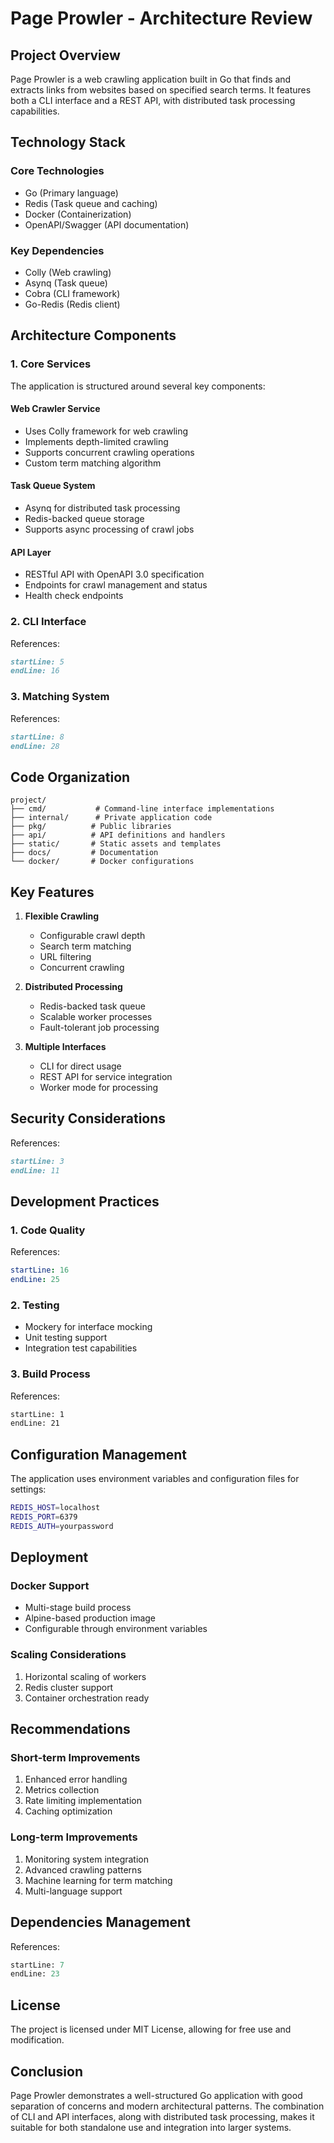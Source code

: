 # Page Prowler - Architecture Review

## Project Overview
Page Prowler is a web crawling application built in Go that finds and extracts links from websites based on specified search terms. It features both a CLI interface and a REST API, with distributed task processing capabilities.

## Technology Stack

### Core Technologies
- Go (Primary language)
- Redis (Task queue and caching)
- Docker (Containerization)
- OpenAPI/Swagger (API documentation)

### Key Dependencies
- Colly (Web crawling)
- Asynq (Task queue)
- Cobra (CLI framework)
- Go-Redis (Redis client)

## Architecture Components

### 1. Core Services
The application is structured around several key components:

#### Web Crawler Service
- Uses Colly framework for web crawling
- Implements depth-limited crawling
- Supports concurrent crawling operations
- Custom term matching algorithm

#### Task Queue System
- Asynq for distributed task processing
- Redis-backed queue storage
- Supports async processing of crawl jobs

#### API Layer
- RESTful API with OpenAPI 3.0 specification
- Endpoints for crawl management and status
- Health check endpoints

### 2. CLI Interface
References:
```markdown:README.md
startLine: 5
endLine: 16
```

### 3. Matching System
References:
```markdown:MATCHING.md
startLine: 8
endLine: 28
```

## Code Organization

```
project/
├── cmd/           # Command-line interface implementations
├── internal/      # Private application code
├── pkg/          # Public libraries
├── api/          # API definitions and handlers
├── static/       # Static assets and templates
├── docs/         # Documentation
└── docker/       # Docker configurations
```

## Key Features

1. **Flexible Crawling**
   - Configurable crawl depth
   - Search term matching
   - URL filtering
   - Concurrent crawling

2. **Distributed Processing**
   - Redis-backed task queue
   - Scalable worker processes
   - Fault-tolerant job processing

3. **Multiple Interfaces**
   - CLI for direct usage
   - REST API for service integration
   - Worker mode for processing

## Security Considerations

References:
```markdown:SECURITY.md
startLine: 3
endLine: 11
```

## Development Practices

### 1. Code Quality
References:
```yaml:.golangci.yml
startLine: 16
endLine: 25
```

### 2. Testing
- Mockery for interface mocking
- Unit testing support
- Integration test capabilities

### 3. Build Process
References:
```Dockerfile
startLine: 1
endLine: 21
```

## Configuration Management
The application uses environment variables and configuration files for settings:

```bash
REDIS_HOST=localhost
REDIS_PORT=6379
REDIS_AUTH=yourpassword
```

## Deployment

### Docker Support
- Multi-stage build process
- Alpine-based production image
- Configurable through environment variables

### Scaling Considerations
1. Horizontal scaling of workers
2. Redis cluster support
3. Container orchestration ready

## Recommendations

### Short-term Improvements
1. Enhanced error handling
2. Metrics collection
3. Rate limiting implementation
4. Caching optimization

### Long-term Improvements
1. Monitoring system integration
2. Advanced crawling patterns
3. Machine learning for term matching
4. Multi-language support

## Dependencies Management
References:
```go.mod
startLine: 7
endLine: 23
```

## License
The project is licensed under MIT License, allowing for free use and modification.

## Conclusion
Page Prowler demonstrates a well-structured Go application with good separation of concerns and modern architectural patterns. The combination of CLI and API interfaces, along with distributed task processing, makes it suitable for both standalone use and integration into larger systems.
```
